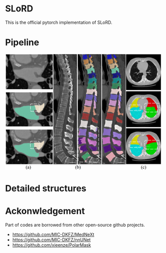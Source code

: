 # SLoRD

This is the official pytorch implementation of SLoRD.

# Pipeline
![image](https://github.com/AlexYouXin/PnPNet/blob/main/figs/uncertain_type.png)

# Detailed structures


# Ackonwledgement
Part of codes are borrowed from other open-source github projects.

* https://github.com/MIC-DKFZ/MedNeXt
* https://github.com/MIC-DKFZ/nnUNet
* https://github.com/xieenze/PolarMask

